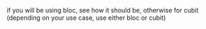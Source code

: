 if you will be using bloc, see how it should be, otherwise for cubit
(depending on your use case, use either bloc or cubit)
